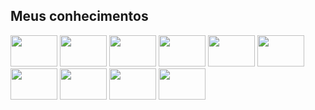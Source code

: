 ## Meus conhecimentos

<div id = "Tecnologias" style = "display: inline-block">    
    <a href = "#" target = "_blank"><img src = "" height = "50" width = "75"></a> 
    <a href = "https://pt.wikipedia.org/wiki/C_Sharp" target = "_blank"><img src = "https://cdn.jsdelivr.net/gh/devicons/devicon/icons/csharp/csharp-original.svg" height = "50" width = "75"></a>
    <a href = "https://pt.wikipedia.org/wiki/Unity" target = "_blank"><img src = "https://cdn.jsdelivr.net/gh/devicons/devicon/icons/unity/unity-original.svg" height = "50" width = "75"></a>
    <a href = "https://pt.wikipedia.org/wiki/Git" target = "_blank"><img src = "https://cdn.jsdelivr.net/gh/devicons/devicon/icons/git/git-original.svg" height = "50" width = "75"></a>
    <a href = "https://pt.wikipedia.org/wiki/GitHub" target = "_blank"><img src = "https://cdn.jsdelivr.net/gh/devicons/devicon/icons/github/github-original.svg" height = "50" width = "75"></a>
    <a href = "https://pt.wikipedia.org/wiki/HTML5" target = "_blank"><img src = "https://cdn.jsdelivr.net/gh/devicons/devicon/icons/html5/html5-original.svg" height = "50" width = "75"></a>
    <a href = "https://pt.wikipedia.org/wiki/CSS3" target = "_blank"><img src = "https://cdn.jsdelivr.net/gh/devicons/devicon/icons/css3/css3-original.svg" height = "50" width = "75"></a>
    <a href = "https://pt.wikipedia.org/wiki/Markdown" target = "_blank"><img src = "https://cdn.jsdelivr.net/gh/devicons/devicon/icons/markdown/markdown-original.svg" height = "50" width = "75"></a>
    <a href = "https://pt.wikipedia.org/wiki/Microsoft_SQL_Server" target = "_blank"><img src = "https://cdn.jsdelivr.net/gh/devicons/devicon/icons/microsoftsqlserver/microsoftsqlserver-plain.svg" height = "50" width = "75"></a>
    <a href = "https://pt.wikipedia.org/wiki/MySQL" target = "_blank"><img src = "https://cdn.jsdelivr.net/gh/devicons/devicon/icons/mysql/mysql-original.svg" height = "50" width = "75"></a>
</div>

<!-- <a href="https://app.daily.dev/marcelobarbieri"><img src="https://api.daily.dev/devcards/2a99040e3fea48dba89f9a3098f5107a.png?r=7vl" width="400" alt="Marcelo de Paiva Barbieri's Dev Card"/></a> -->

<!--
# Olá, mundo! :metal:

### Meus projetos :file_folder:
- [WebAPI com ASP.NET 5, EF e SQLite](https://github.com/julioschuambach/api-completa)
- [Aplicação Web com ASP.NET 5, EF e SQLite](https://github.com/julioschuambach/app-completa)
- [Projeto Blog com Dapper e SQL Server](https://github.com/julioschuambach/projeto-blog)
- **[Em desenvolvimento]** [Aplicação para Controle de Estacionamento com Windows Forms](https://github.com/julioschuambach/controle-de-estacionamento)
- **[Em desenvolvimento]** [Protótipo MVC com Dapper, e SQL Server via Docker em Console](https://github.com/julioschuambach/meu-prototipo-console)
- **[Privado]** [Protótipo MMORPG 2D em Pixel Art com Unity](https://github.com/julioschuambach/prototipo-mmorpg)
- **[Privado]** [Protótipo Slash 3D com Unity](https://github.com/julioschuambach/prototipo-slash)

:warning: Não é possível a visualização de projetos privados no momento. Em breve, atualizações... :warning:

## Meus conhecimentos :nerd_face:
<div id = "Tecnologias" style = "display: inline-block">

    
    <a href = "#" target = "_blank"><img src = "" height = "50" width = "75"></a> 

    <a href = "https://pt.wikipedia.org/wiki/C_Sharp" target = "_blank"><img src = "https://cdn.jsdelivr.net/gh/devicons/devicon/icons/csharp/csharp-original.svg" height = "50" width = "75"></a>
    <a href = "https://pt.wikipedia.org/wiki/Unity" target = "_blank"><img src = "https://cdn.jsdelivr.net/gh/devicons/devicon/icons/unity/unity-original.svg" height = "50" width = "75"></a>
    <a href = "https://pt.wikipedia.org/wiki/Git" target = "_blank"><img src = "https://cdn.jsdelivr.net/gh/devicons/devicon/icons/git/git-original.svg" height = "50" width = "75"></a>
    <a href = "https://pt.wikipedia.org/wiki/GitHub" target = "_blank"><img src = "https://cdn.jsdelivr.net/gh/devicons/devicon/icons/github/github-original.svg" height = "50" width = "75"></a>
    <a href = "https://pt.wikipedia.org/wiki/HTML5" target = "_blank"><img src = "https://cdn.jsdelivr.net/gh/devicons/devicon/icons/html5/html5-original.svg" height = "50" width = "75"></a>
    <a href = "https://pt.wikipedia.org/wiki/CSS3" target = "_blank"><img src = "https://cdn.jsdelivr.net/gh/devicons/devicon/icons/css3/css3-original.svg" height = "50" width = "75"></a>
    <a href = "https://pt.wikipedia.org/wiki/Markdown" target = "_blank"><img src = "https://cdn.jsdelivr.net/gh/devicons/devicon/icons/markdown/markdown-original.svg" height = "50" width = "75"></a>
    <a href = "https://pt.wikipedia.org/wiki/Microsoft_SQL_Server" target = "_blank"><img src = "https://cdn.jsdelivr.net/gh/devicons/devicon/icons/microsoftsqlserver/microsoftsqlserver-plain.svg" height = "50" width = "75"></a>
    <a href = "https://pt.wikipedia.org/wiki/MySQL" target = "_blank"><img src = "https://cdn.jsdelivr.net/gh/devicons/devicon/icons/mysql/mysql-original.svg" height = "50" width = "75"></a>
</div>

## Contato :email:
<div id = "Contato" style = "display: inline-block">
    <a href = "mailto:julioschuambach.dev@gmail.com" target = "_blank"><img src = "https://img.shields.io/badge/Gmail-D14836?style=for-the-badge&logo=gmail&logoColor=white"></a>
    <a href = "https://www.linkedin.com/in/julioschuambach" target = "_blank"><img src = "https://img.shields.io/badge/LinkedIn-0077B5?style=for-the-badge&logo=linkedin&logoColor=white"></a>
    <a href = "https://api.whatsapp.com/send?phone=5547999564267" target = "_blank"><img src = "https://img.shields.io/badge/WhatsApp-25D366?style=for-the-badge&logo=whatsapp&logoColor=white"></a>
    <a href = "https://t.me/julioschuambach" target = "_blank"><img src = "https://img.shields.io/badge/Telegram-2CA5E0?style=for-the-badge&logo=telegram&logoColor=whitee"></a>
</div>
-->
